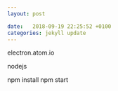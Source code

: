 ```yaml
---
layout: post

date:   2018-09-19 22:25:52 +0100
categories: jekyll update
---
```

electron.atom.io

nodejs

npm install npm start
